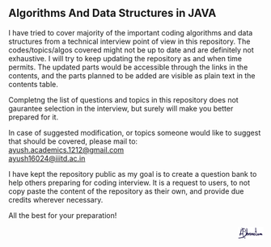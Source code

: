 ## Algorithms And Data Structures in JAVA

I have tried to cover majority of the important coding algorithms and data structures from a technical interview point of view in this repository. The codes/topics/algos covered might not be up to date and are definitely not exhaustive. I will try to keep updating the repository as and when time permits. The updated parts would be accessible through the links in the contents, and the parts planned to be added are visible as plain text in the contents table.

Completng the list of questions and topics in this repository does not gaurantee selection in the interview, but surely will make you better prepared for it.

In case of suggested modification, or topics someone would like to suggest that should be covered, please mail to:<br>
ayush.academics.1212@gmail.com<br>
ayush16024@iiitd.ac.in

I have kept the repository public as my goal is to create a question bank to help others preparing for coding interview. It is a request to users, to not copy paste the content of the repository as their own, and provide due credits wherever necessary.

All the best for your preparation!

<img src="/Signature/Sign.png" width="10%" align="right">
